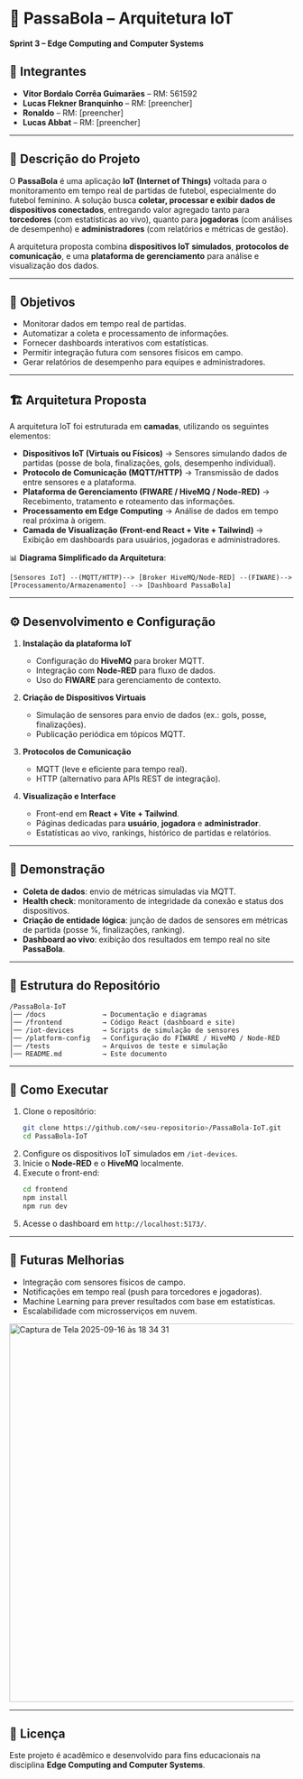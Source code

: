 # 📌 PassaBola – Arquitetura IoT  
**Sprint 3 – Edge Computing and Computer Systems**  

## 👥 Integrantes  
- **Vitor Bordalo Corrêa Guimarães** – RM: 561592  
- **Lucas Flekner Branquinho** – RM: [preencher]  
- **Ronaldo** – RM: [preencher]  
- **Lucas Abbat** – RM: [preencher]  

---

## 📖 Descrição do Projeto  
O **PassaBola** é uma aplicação **IoT (Internet of Things)** voltada para o monitoramento em tempo real de partidas de futebol, especialmente do futebol feminino. A solução busca **coletar, processar e exibir dados de dispositivos conectados**, entregando valor agregado tanto para **torcedores** (com estatísticas ao vivo), quanto para **jogadoras** (com análises de desempenho) e **administradores** (com relatórios e métricas de gestão).  

A arquitetura proposta combina **dispositivos IoT simulados**, **protocolos de comunicação**, e uma **plataforma de gerenciamento** para análise e visualização dos dados.  

---

## 🎯 Objetivos  
- Monitorar dados em tempo real de partidas.  
- Automatizar a coleta e processamento de informações.  
- Fornecer dashboards interativos com estatísticas.  
- Permitir integração futura com sensores físicos em campo.  
- Gerar relatórios de desempenho para equipes e administradores.  

---

## 🏗️ Arquitetura Proposta  
A arquitetura IoT foi estruturada em **camadas**, utilizando os seguintes elementos:  

- **Dispositivos IoT (Virtuais ou Físicos)** → Sensores simulando dados de partidas (posse de bola, finalizações, gols, desempenho individual).  
- **Protocolo de Comunicação (MQTT/HTTP)** → Transmissão de dados entre sensores e a plataforma.  
- **Plataforma de Gerenciamento (FIWARE / HiveMQ / Node-RED)** → Recebimento, tratamento e roteamento das informações.  
- **Processamento em Edge Computing** → Análise de dados em tempo real próxima à origem.  
- **Camada de Visualização (Front-end React + Vite + Tailwind)** → Exibição em dashboards para usuários, jogadoras e administradores.  

📊 **Diagrama Simplificado da Arquitetura**:  
```
[Sensores IoT] --(MQTT/HTTP)--> [Broker HiveMQ/Node-RED] --(FIWARE)--> [Processamento/Armazenamento] --> [Dashboard PassaBola]
```

---

## ⚙️ Desenvolvimento e Configuração  
1. **Instalação da plataforma IoT**  
   - Configuração do **HiveMQ** para broker MQTT.  
   - Integração com **Node-RED** para fluxo de dados.  
   - Uso do **FIWARE** para gerenciamento de contexto.  

2. **Criação de Dispositivos Virtuais**  
   - Simulação de sensores para envio de dados (ex.: gols, posse, finalizações).  
   - Publicação periódica em tópicos MQTT.  

3. **Protocolos de Comunicação**  
   - MQTT (leve e eficiente para tempo real).  
   - HTTP (alternativo para APIs REST de integração).  

4. **Visualização e Interface**  
   - Front-end em **React + Vite + Tailwind**.  
   - Páginas dedicadas para **usuário**, **jogadora** e **administrador**.  
   - Estatísticas ao vivo, rankings, histórico de partidas e relatórios.  

---

## 🧪 Demonstração  
- **Coleta de dados**: envio de métricas simuladas via MQTT.  
- **Health check**: monitoramento de integridade da conexão e status dos dispositivos.  
- **Criação de entidade lógica**: junção de dados de sensores em métricas de partida (posse %, finalizações, ranking).  
- **Dashboard ao vivo**: exibição dos resultados em tempo real no site **PassaBola**.  

---

## 📂 Estrutura do Repositório  
```
/PassaBola-IoT
│── /docs              → Documentação e diagramas
│── /frontend          → Código React (dashboard e site)
│── /iot-devices       → Scripts de simulação de sensores
│── /platform-config   → Configuração do FIWARE / HiveMQ / Node-RED
│── /tests             → Arquivos de teste e simulação
│── README.md          → Este documento
```

---

## 🚀 Como Executar  
1. Clone o repositório:  
   ```bash
   git clone https://github.com/<seu-repositorio>/PassaBola-IoT.git
   cd PassaBola-IoT
   ```
2. Configure os dispositivos IoT simulados em `/iot-devices`.  
3. Inicie o **Node-RED** e o **HiveMQ** localmente.  
4. Execute o front-end:  
   ```bash
   cd frontend
   npm install
   npm run dev
   ```
5. Acesse o dashboard em `http://localhost:5173/`.  

---

## 📌 Futuras Melhorias  
- Integração com sensores físicos de campo.  
- Notificações em tempo real (push para torcedores e jogadoras).  
- Machine Learning para prever resultados com base em estatísticas.  
- Escalabilidade com microsserviços em nuvem.  
<img width="997" height="671" alt="Captura de Tela 2025-09-16 às 18 34 31" src="https://github.com/user-attachments/assets/088a4614-f1d8-489b-81d9-5a57097fbf23" />


---

## 📜 Licença  
Este projeto é acadêmico e desenvolvido para fins educacionais na disciplina **Edge Computing and Computer Systems**.  
